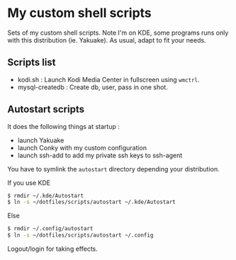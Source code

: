 # My custom shell scripts
Sets of my custom shell scripts. Note I'm on KDE, some programs runs only with this distribution (ie. Yakuake). As usual, adapt to fit your needs.

## Scripts list
- kodi.sh : Launch Kodi Media Center in fullscreen using `wmctrl`.
- mysql-createdb : Create db, user, pass in one shot.

## Autostart scripts
It does the following things at startup :
- launch Yakuake
- launch Conky with my custom configuration
- launch ssh-add to add my private ssh keys to ssh-agent

You have to symlink the `autostart` directory depending your distribution.

If you use KDE
```bash
$ rmdir ~/.kde/Autostart
$ ln -s ~/dotfiles/scripts/autostart ~/.kde/Autostart
```
Else
```bash
$ rmdir ~/.config/autostart
$ ln -s ~/dotfiles/scripts/autostart ~/.config
```
Logout/login for taking effects.